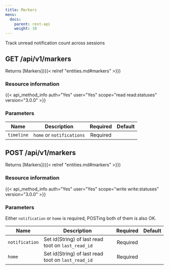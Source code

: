 ```yaml
---
title: Markers
menu:
  docs:
    parent: rest-api
    weight: 10
---
```


Track unread notification count across sessions

## GET /api/v1/markers

Returns [Markers]({{< relref "entities.md#markers" >}})

### Resource information

{{< api_method_info auth="Yes" user="Yes" scope="read read:statuses" version="3.0.0" >}}

### Parameters

|Name|Description|Required|Default|
|----|-----------|:------:|:-----:|
| `timeline` | `home` or `notifications` | Required ||

## POST /api/v1/markers

Returns [Markers]({{< relref "entities.md#markers" >}})

### Resource information

{{< api_method_info auth="Yes" user="Yes" scope="write write:statuses" version="3.0.0" >}}

### Parameters

Either `notification` or `home` is required, POSTing both of them is also OK. 

|Name|Description|Required|Default|
|----|-----------|:------:|:-----:|
| `notification` | Set id(String) of last read toot on `last_read_id` | Required ||
| `home` | Set id(String) of last read toot on `last_read_id` | Required ||
